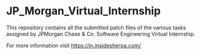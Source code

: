 # JP_Morgan_Virtual_Internship
This repository contains all the submitted patch files of the various tasks assigned by JPMorgan Chase & Co. Software Engineering Virtual Internship.



For more information visit https://in.insidesherpa.com/
